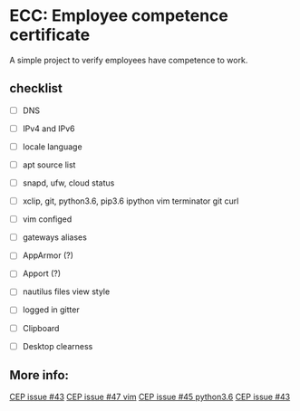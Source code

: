 # ECC: Employee competence certificate

A simple project to verify employees have competence to work.

## checklist

- [ ] DNS
- [ ] IPv4 and IPv6
- [ ] locale language
- [ ] apt source list
- [ ] snapd, ufw, cloud status
- [ ] xclip, git, python3.6, pip3.6 ipython vim terminator git curl
- [ ] vim configed
- [ ] gateways aliases
- [ ] AppArmor (?)
- [ ] Apport (?)
- [ ] nautilus files view style
- [ ] logged in gitter
- [ ] Clipboard
- [ ] Desktop clearness


## More info:

[CEP issue #43](https://github.com/Carrene/CEP/issues/43)
[CEP issue #47 vim](https://github.com/Carrene/CEP/issues/47)
[CEP issue #45 python3.6](https://github.com/Carrene/CEP/issues/45)
[CEP issue #43](https://github.com/Carrene/CEP/issues/43)

